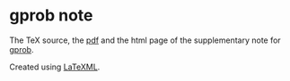 # gprob note
The TeX source, the [pdf](./tex-pdf/note.pdf) and the html page of the supplementary note for [gprob](https://github.com/safedorov/gprob/).

Created using [LaTeXML](https://math.nist.gov/~BMiller/LaTeXML/).